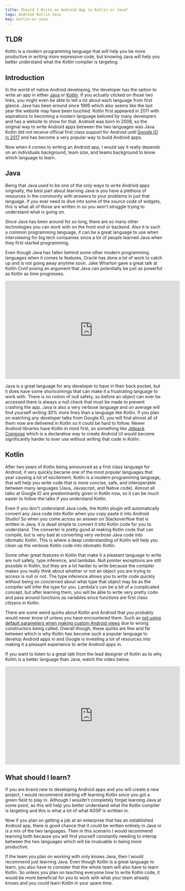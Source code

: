 ```yaml
---
title: Should I Write an Android App in Kotlin or Java?
tags: Android Kotlin Java
key: kotlin-or-java
---
```


## TLDR

Kotlin is a modern programming language that will help you be more productive in writing more expressive code, but knowing Java will help you better understand what the Kotlin compiler is targeting. 

## Introduction

In the world of native Android developing, the developer has the option to write an app in either [Java](https://www.java.com/en/) or [Kotlin](https://kotlinlang.org/). If you actually clicked on those two links, you might even be able to tell a lot about each language from first glance. Java has been around since 1995 which also seems like the last year the website may have been touched. Kotlin first appeared in 2011 with aspirations to becoming a modern language beloved by many developers and has a website to show for that. Android was born in 2008, so the original way to write Android apps between the two languages was Java. Kotlin did not receive official first class support for Android until [Google IO in 2017](https://blog.jetbrains.com/kotlin/2017/05/kotlin-on-android-now-official/) and has become a very popular way to build Android apps. 

Now when it comes to writing an Android app, I would say it really depends on an individuals background, team size, and teams background to know which language to learn. 

## Java

Being that Java used to be one of the only ways to write Android apps originally, the best part about learning Java is you have a plethora of resources in the community with answers to your problems in just that language. If you ever need to dive into some of the source code of widgets, this is what all of those are written in so you won't struggle trying to understand what is going on. 

Since Java has been around for so long, there are so many other technologies you can work with on the front end or backend. Also it is such a common programming language, it can be a great language to use when interviewing for big tech companies since a lot of people learned Java when they first started programming. 

Even though Java has fallen behind some other modern programming languages when it comes to features, Oracle has done a lot of work to catch up and is not going away anytime soon. Jake Wharton gave a great talk at Kotlin Conf posing an argument that Java can potentially be just as powerful as Kotlin as time progresses. 

<iframe width="560" height="315" src="https://www.youtube.com/embed/te3OU9fxC8U" frameborder="0" allow="accelerometer; autoplay; encrypted-media; gyroscope; picture-in-picture" allowfullscreen></iframe>

Java is a great language for any developer to have in their back pocket, but it does have some shortcomings that can make it a frustrating language to work with. There is no notion of null safety, so before an object can ever be accessed there is always a null check that must be made to prevent crashing the app. Java is also a very verbose language and on average will find yourself writing 30% more lines than a language like Kotlin. If you plan on watching any developer talks from Google IO, you will find almost all of them now are delivered in Kotlin so it could be hard to follow. Newer Android libraries have Kotlin in mind first, so something like [Jetpack Compose](https://developer.android.com/jetpack/compose) which is a declarative way to create Android UI would become significantly harder to ever use without writing that code in Kotlin. 



## Kotlin

After two years of Kotlin being announced as a first class language for Android, it very quickly became one of the most popular languages that year causing a lot of excitement. Kotlin is a modern programming language, that will help you write code that is more concise, safe, and interoperable between many languages (Java, Javascript, and Native code). Almost all talks at Google IO are predominantly given in Kotlin now, so it can be much easier to follow the talks if you understand Kotlin. 

Even if you don't understand Java code, the Kotlin plugin will automatically convert any Java code into Kotlin when you copy paste it into Android Studio! So when you come across an answer on Stackoverflow that is written in Java, it is dead simple to convert it into Kotlin code for you to understand. The converter is pretty good at making Kotlin code that can compile, but is very bad at converting very verbose Java code into idiomatic Kotlin. This is where a deep understanding of Kotlin will help you clean up the verbose Kotlin code into idiomatic Kotlin. 

Some other great features in Kotlin that make it a pleasant language to write are null safety, type inference, and lambdas. Null pointer exceptions are still possible in Kotlin, but they are a lot harder to write because the compiler makes you really think about whether or not an object you are trying to access is null or not. The type inference allows you to write code quickly without being so concerned about what type that object may be as the compiler will infer the type for you. Lambda's can be a bit of a complicated concept, but after learning them, you will be able to write very pretty code and pass around functions as variables since functions are first class citizens in Kotlin. 

There are some weird quirks about Kotlin and Android that you probably would never know of unless you have encountered them. Such as [not using default parameters when making custom Android views](https://medium.com/@mmlodawski/https-medium-com-mmlodawski-do-not-always-trust-jvmoverloads-5251f1ad2cfe) due to wrong constructors being called. Overall though, these quirks are few and far between which is why Kotlin has become such a popular language to develop Android apps in and Google is investing a lot of resources into making it a pleasant experience to write Android apps in. 

If you want to listen to a great talk from the lead designer of Kotlin as to why Kotlin is a better language than Java, watch the video below. 

<iframe width="560" height="315" src="https://www.youtube.com/embed/4-2oRI4OrUg" frameborder="0" allow="accelerometer; autoplay; encrypted-media; gyroscope; picture-in-picture" allowfullscreen></iframe>

## What should I learn?

If you are brand new to developing Android apps and you will create a new project, I would recommend starting off learning Kotlin since you got a green field to play in. Although I wouldn't completely forget learning Java at some point, as this will help you better understand what the Kotlin compiler is targeting and this is what a lot of what AOSP is writtten in. 

Now if you plan on getting a job at an enterprise that has an established Android app, there is good chance that it could be written entirely in Java or is a mix of the two languages. Then in this scenario I would recommend learning both because you will find yourself constantly needing to interop between the two languages which will be invaluable in being more productive. 

If the team you plan on working with only knows Java, then I would recommend just learning Java. Even though Kotlin is a great language to learn, you also have to consider that the whole team will also have to learn Kotlin. So unless you plan on teaching everyone how to write Kotlin code, it would be more beneficial for you to work with what your team already knows and you could learn Kotlin in your spare time. 